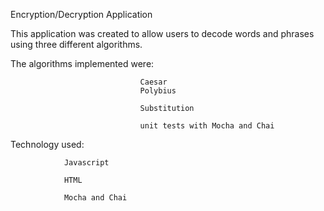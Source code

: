  Encryption/Decryption Application
 
 This application was created to allow users to decode words and phrases using three different algorithms.
 
 The algorithms implemented were:
 
                                 Caesar
                                 Polybius
                                 
                                 Substitution
                                 
                                 unit tests with Mocha and Chai
 Technology used:
 
                Javascript
                
                HTML
                
                Mocha and Chai
                
